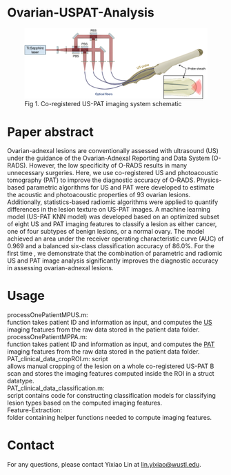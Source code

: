 # Ovarian-USPAT-Analysis
<figure>
  <img src="https://github.com/OpticalUltrasoundImaging/Ovarian-USPAT-Analysis/blob/main/System-schematic.png" alt="Imaging system">
  <figcaption>Fig 1. Co-registered US-PAT imaging system schematic</figcaption>
</figure>

# Paper abstract
Ovarian-adnexal lesions are conventionally assessed with ultrasound (US) under the guidance of the Ovarian-Adnexal Reporting and Data System (O-RADS). However, the low specificity of O-RADS results in many unnecessary surgeries. Here, we use co-registered US and photoacoustic tomography (PAT) to improve the diagnostic accuracy of O-RADS.  Physics-based parametric algorithms for US and PAT were developed to estimate the acoustic and photoacoustic properties of 93 ovarian lesions. Additionally, statistics-based radiomic algorithms were applied to quantify differences in the lesion texture on US-PAT images. A machine learning model (US-PAT KNN model) was developed based on an optimized subset of eight US and PAT imaging features to classify a lesion as either cancer, one of four subtypes of benign lesions, or a normal ovary. The model achieved an area under the receiver operating characteristic curve (AUC) of 0.969 and a balanced six-class classification accuracy of 86.0%. For the first time , we demonstrate that the combination of parametric and radiomic US and PAT image analysis significantly improves the diagnostic accuracy in assessing ovarian-adnexal lesions.

# Usage
processOnePatientMPUS.m: <br />            function takes patient ID and information as input, and computes the <ins>US</ins> imaging features from the raw data stored in the patient data folder. <br />
processOnePatientMPPA.m:  <br />           function takes patient ID and information as input, and computes the <ins>PAT</ins> imaging features from the raw data stored in the patient data folder. <br />
PAT_clinical_data_cropROI.m: script <br /> allows manual cropping of the lesion on a whole co-registered US-PAT B scan and stores the imaging features computed inside the ROI in a struct datatype. <br />
PAT_clinical_data_classification.m: <br /> script contains code for constructing classification models for classifying lesion types based on the computed imaging features. <br />
Feature-Extraction:  <br />             folder containing helper functions needed to compute imaging features.

# Contact
For any questions, please contact Yixiao Lin at lin.yixiao@wustl.edu.
